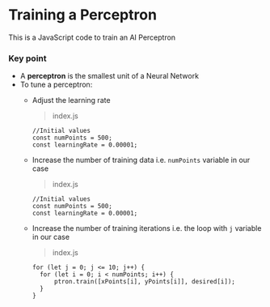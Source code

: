 # Training a Perceptron
This is a JavaScript code to train an AI Perceptron

### Key point
- A **perceptron** is the smallest unit of a Neural Network
- To tune a perceptron:
  - Adjust the learning rate
    > index.js
    ```
    //Initial values
    const numPoints = 500;
    const learningRate = 0.00001;
    ```
  - Increase the number of training data i.e. `numPoints` variable in our case
    > index.js
    ```
    //Initial values
    const numPoints = 500;
    const learningRate = 0.00001;
    ```
  - Increase the number of training iterations i.e. the loop with `j` variable in our case
    > index.js
    
    ```
    for (let j = 0; j <= 10; j++) {
      for (let i = 0; i < numPoints; i++) {
          ptron.train([xPoints[i], yPoints[i]], desired[i]);
      }
    }
    ```
